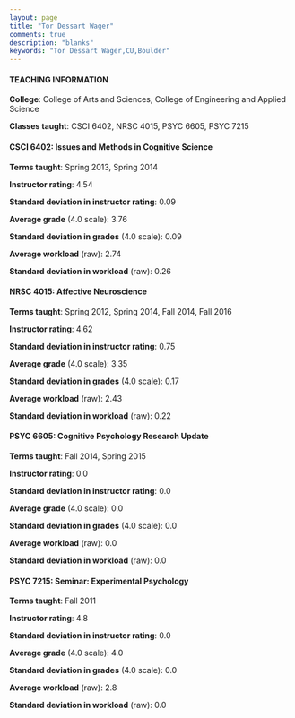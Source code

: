 ```yaml
---
layout: page
title: "Tor Dessart Wager" 
comments: true
description: "blanks"
keywords: "Tor Dessart Wager,CU,Boulder"
---
```

<head>
<script src="https://ajax.googleapis.com/ajax/libs/jquery/2.1.3/jquery.min.js"></script>
<script src="https://dl.dropboxusercontent.com/s/pc42nxpaw1ea4o9/highcharts.js?dl=0"></script>
<!-- <script src="../assets/js/highcharts.js"></script> -->
<style type="text/css">@font-face {
	font-family: "Bebas Neue";
	src: url(https://www.filehosting.org/file/details/544349/BebasNeue Regular.otf) format("opentype");
	}
	h1.Bebas { 
		font-family: "Bebas Neue", Verdana, Tahoma;
	}
</style>
</head>
	   
#### TEACHING INFORMATION

**College**: College of Arts and Sciences, College of Engineering and Applied Science

**Classes taught**: CSCI 6402, NRSC 4015, PSYC 6605, PSYC 7215

#### CSCI 6402: Issues and Methods in Cognitive Science

**Terms taught**: Spring 2013, Spring 2014

**Instructor rating**: 4.54

**Standard deviation in instructor rating**: 0.09

**Average grade** (4.0 scale): 3.76

**Standard deviation in grades** (4.0 scale): 0.09

**Average workload** (raw): 2.74

**Standard deviation in workload** (raw): 0.26

#### NRSC 4015: Affective Neuroscience

**Terms taught**: Spring 2012, Spring 2014, Fall 2014, Fall 2016

**Instructor rating**: 4.62

**Standard deviation in instructor rating**: 0.75

**Average grade** (4.0 scale): 3.35

**Standard deviation in grades** (4.0 scale): 0.17

**Average workload** (raw): 2.43

**Standard deviation in workload** (raw): 0.22

#### PSYC 6605: Cognitive Psychology Research Update

**Terms taught**: Fall 2014, Spring 2015

**Instructor rating**: 0.0

**Standard deviation in instructor rating**: 0.0

**Average grade** (4.0 scale): 0.0

**Standard deviation in grades** (4.0 scale): 0.0

**Average workload** (raw): 0.0

**Standard deviation in workload** (raw): 0.0

#### PSYC 7215: Seminar: Experimental Psychology

**Terms taught**: Fall 2011

**Instructor rating**: 4.8

**Standard deviation in instructor rating**: 0.0

**Average grade** (4.0 scale): 4.0

**Standard deviation in grades** (4.0 scale): 0.0

**Average workload** (raw): 2.8

**Standard deviation in workload** (raw): 0.0

